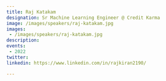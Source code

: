 ```yaml
---
title: Raj Katakam
designation: Sr Machine Learning Engineer @ Credit Karma
image: /images/speakers/raj-katakam.jpg
images: 
 - /images/speakers/raj-katakam.jpg
description: 
events:
 - 2022
twitter: 
linkedin: https://www.linkedin.com/in/rajkiran2190/

---
```


